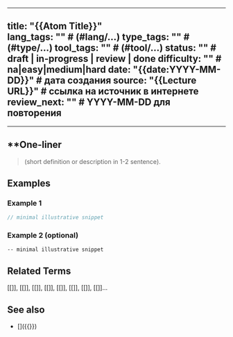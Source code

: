 

---
title: "{{Atom Title}}"  
lang_tags: ""                                      # (#lang/...)
type_tags: ""                                      # (#type/...)
tool_tags: ""                                          # (#tool/...)
status: ""                                         # draft | in-progress | review | done
difficulty: ""                                     # na|easy|medium|hard
date: "{{date:YYYY-MM-DD}}"                        # дата создания
source: "{{Lecture URL}}"                          # ссылка на источник в интернете
review_next: ""                                    # YYYY-MM-DD для повторения 
---

---
## **One-liner

> (short definition or description in 1-2 sentence). 

## Examples

### Example 1
```c
// minimal illustrative snippet
````

### **Example 2 (optional)**

```
-- minimal illustrative snippet
```

##  Related Terms
<!-- Ссылки все термины, которые похожи на этот. БЕЗ **** звездочек. не используй жирный шрифт здесь -->

[[]], [[]], [[]], [[]], [[]], [[]], [[]], [[]]...

  

## See also

<!-- Ссылки на более глубокие материалы: лекции, внешние статьи, стандарты из интернета -->
- \[\]({{}})           
